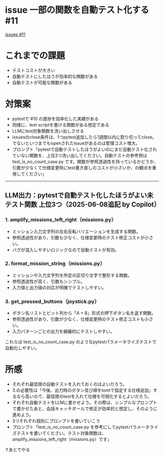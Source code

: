 # issue 一部の関数を自動テスト化する #11
[issues #11](https://github.com/cat2151/fighting-game-button-challenge/issues/11)

# これまでの課題
- テストコストが大きい
- 自動テストにしたほうが効率的な関数がある
- 自動テストが可能な関数がある

# 対策案
- pytestで #10 の進捗を効率化した実績がある
- 同様に、test scriptを書ける関数がある想定である
- LLMにtest対象関数を洗い出しさせる
- issuesのclose条件は、1つpytest追加したら1週間以内に割り切ってclose。でないといつまでもopenされたissueがあるのは管理コスト増大。
- プロンプト「pytestで自動テストしたほうがよいのにまだ自動テスト化されていない関数を、上位3つ洗い出してください。自動テストの参考例は test_is_no_count_case.py です。関数が参照透過性を持っているかどうか、引数が少なくて仕様変更時にtest書き直しのコストが小さいか、の観点を重視してください」

---

## LLM出力：pytestで自動テスト化したほうがよい未テスト関数 上位3つ（2025-06-08追記 by Copilot）

### 1. amplify_missions_left_right（missions.py）
- ミッション入力文字列の左右反転バリエーションを生成する関数。
- 参照透過性があり、引数も少なく、仕様変更時のテスト修正コストが小さい。
- バグが混入しやすいロジックなので自動テストが有効。

### 2. format_mission_string（missions.py）
- ミッションや入力文字列を所定の区切り文字で整形する関数。
- 参照透過性が高く、引数もシンプル。
- 入力値と出力値の対応が明確でテストしやすい。

### 3. get_pressed_buttons（joystick.py）
- ボタン名リストとビット列から「A + B」形式の押下ボタン名を返す関数。
- 参照透過性があり、引数が少なく、仕様変更時のテスト修正コストも小さい。
- 入力パターンごとの出力を網羅的にテストしやすい。

これらは test_is_no_count_case.py のようなpytestパラメータライズテストで自動化しやすい。

# 所感
- それぞれ最低限の自動テストを入れておくのはよいだろう。
- 3.の必要性は「今後、出力時のボタン並び順をtomlで指定する仕様追加」するなら高いので、最低限のtestを入れて仕様を可視化するとよいだろう。
- それぞれ自動テストをLLMに書かせよう。その際は、シンプルなプロンプトで書かせたあと、会話キャッチボールで修正が効率的と想定し、そのように進めよう。
- 3つそれぞれ個別にプロンプトを書いていこう
- プロンプト「test_is_no_count_case.py を参考にしてpytestパラメータライズテストを書いてください。テスト対象関数は、amplify_missions_left_right（missions.py）です」

↑あとでやる
